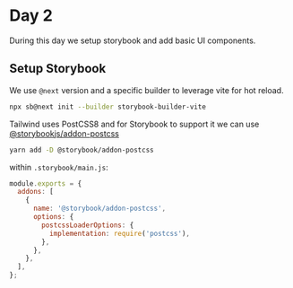 # Day 2

During this day we setup storybook and add basic UI components.

## Setup Storybook

We use `@next` version and a specific builder to leverage vite for hot reload.

```sh
npx sb@next init --builder storybook-builder-vite
```

Tailwind uses PostCSS8 and for Storybook to support it we can use [@storybookjs/addon-postcss](https://github.com/storybookjs/addon-postcss)

```sh
yarn add -D @storybook/addon-postcss
```

within `.storybook/main.js`:

```js
module.exports = {
  addons: [
    {
      name: '@storybook/addon-postcss',
      options: {
        postcssLoaderOptions: {
          implementation: require('postcss'),
        },
      },
    },
  ],
};
```